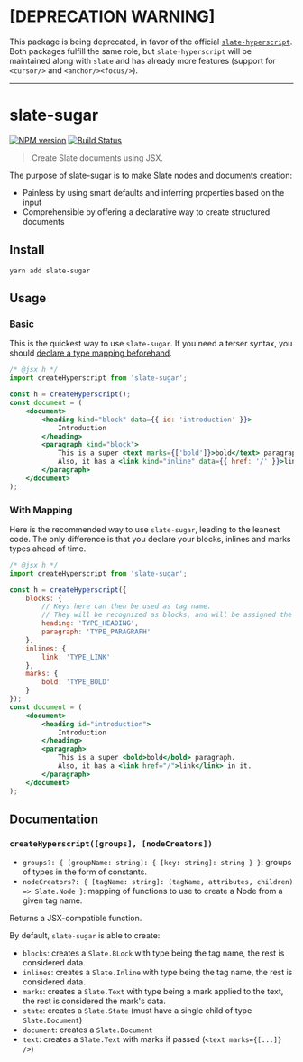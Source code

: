 # [DEPRECATION WARNING]

This package is being deprecated, in favor of the official [`slate-hyperscript`](https://github.com/ianstormtaylor/slate/tree/master/packages/slate-hyperscript). Both packages fulfill the same role, but `slate-hyperscript` will be maintained along with `slate` and has already more features (support for `<cursor/>` and `<anchor/><focus/>`).

---

# slate-sugar

[![NPM version](https://badge.fury.io/js/slate-sugar.svg)](http://badge.fury.io/js/slate-sugar)
[![Build Status](https://travis-ci.org/GitbookIO/slate-sugar.png?branch=master)](https://travis-ci.org/GitbookIO/slate-sugar)

> Create Slate documents using JSX.

The purpose of slate-sugar is to make Slate nodes and documents creation:

* Painless by using smart defaults and inferring properties based on the input
* Comprehensible by offering a declarative way to create structured documents

## Install

```
yarn add slate-sugar
```

## Usage

### Basic

This is the quickest way to use `slate-sugar`. If you need a terser syntax, you should [declare a type mapping beforehand](#with-mapping).

```jsx harmony
/* @jsx h */
import createHyperscript from 'slate-sugar';

const h = createHyperscript();
const document = (
    <document>
        <heading kind="block" data={{ id: 'introduction' }}>
            Introduction
        </heading>
        <paragraph kind="block">
            This is a super <text marks={['bold']}>bold</text> paragraph.
            Also, it has a <link kind="inline" data={{ href: '/' }}>link</link> in it.
        </paragraph>
    </document>
);
```

### With Mapping

Here is the recommended way to use `slate-sugar`, leading to the leanest code. The only difference is that you declare your blocks, inlines and marks types ahead of time.

```jsx harmony
/* @jsx h */
import createHyperscript from 'slate-sugar';

const h = createHyperscript({
    blocks: {
        // Keys here can then be used as tag name.
        // They will be recognized as blocks, and will be assigned the correct type.
        heading: 'TYPE_HEADING',
        paragraph: 'TYPE_PARAGRAPH'
    },
    inlines: {
        link: 'TYPE_LINK'
    },
    marks: {
        bold: 'TYPE_BOLD'
    }
});
const document = (
    <document>
        <heading id="introduction">
            Introduction
        </heading>
        <paragraph>
            This is a super <bold>bold</bold> paragraph.
            Also, it has a <link href="/">link</link> in it.
        </paragraph>
    </document>
);
```

## Documentation

### `createHyperscript([groups], [nodeCreators])`

* `groups?: { [groupName: string]: { [key: string]: string } }`: groups of types in the form of constants.
* `nodeCreators?: { [tagName: string]: (tagName, attributes, children) => Slate.Node }`: mapping of functions to use to create a Node from a given tag name.

Returns a JSX-compatible function.

By default, `slate-sugar` is able to create:

* `blocks`: creates a `Slate.BLock` with type being the tag name, the rest is considered data.
* `inlines`: creates a `Slate.Inline` with type being the tag name, the rest is considered data.
* `marks`: creates a `Slate.Text` with type being a mark applied to the text, the rest is considered the mark's data.
* `state`: creates a `Slate.State` (must have a single child of type `Slate.Document`)
* `document`: creates a `Slate.Document`
* `text`: creates a `Slate.Text` with marks if passed (`<text marks={[...]} />`)
